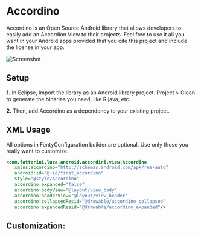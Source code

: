 Accordino
=============

Accordino is an Open Source Android library that allows developers to easily add an Accordion View to their projects. Feel free to use it all you want in your Android apps provided that you cite this project and include the license in your app.


![Screenshot](https://raw2.github.com/Florismart/Accordino/master/screen-app.png)


Setup
-----
__1.__ In Eclipse, import the library as an Android library project. Project > Clean to generate the binaries 
you need, like R.java, etc.

__2.__ Then, add Accordino as a dependency to your existing project.


XML Usage
-----
All options in FontyConfiguration builder are optional. Use only those you really want to customize.
```xml
<com.fattorini.luca.android.accordini.view.Accordino
   xmlns:accordino="http://schemas.android.com/apk/res-auto"
   android:id="@+id/first_accordino"
   style="@style/Accordino"
   accordino:expanded="false"
   accordino:bodyView="@layout/view_body"
   accordino:headerView="@layout/view_header"
   accordino:collapsedResid="@drawable/accordino_collapsed"
   accordino:expandedResid="@drawable/accordino_expanded"/>
```

Customization:
-----
